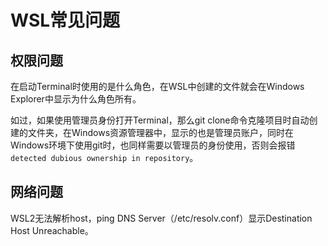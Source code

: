 # WSL常见问题


## 权限问题

在启动Terminal时使用的是什么角色，在WSL中创建的文件就会在Windows Explorer中显示为什么角色所有。

如过，如果使用管理员身份打开Terminal，那么git clone命令克隆项目时自动创建的文件夹，在Windows资源管理器中，显示的也是管理员账户，同时在Windows环境下使用git时，也同样需要以管理员的身份使用，否则会报错`detected dubious ownership in repository`。


## 网络问题

WSL2无法解析host，ping DNS Server（/etc/resolv.conf）显示Destination Host Unreachable。

